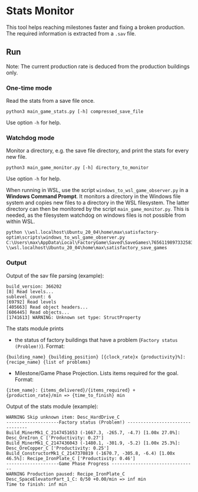 # Stats Monitor
This tool helps reaching milestones faster and fixing a broken production. The required information is extracted from a `.sav` file.

## Run
Note: The current production rate is deduced from the production buildings only.

### One-time mode

Read the stats from a save file once.
```
python3 main_game_stats.py [-h] compressed_save_file
```
Use option `-h` for help.

### Watchdog mode

Monitor a directory, e.g. the save file directory, and print the stats for every new file.
```
python3 main_game_monitor.py [-h] directory_to_monitor
```
Use option `-h` for help.

When running in WSL, use the script `windows_to_wsl_game_observer.py` in a **Windows Command Prompt**. It monitors a directory in the Windows file system and copies new files to a directory in the WSL filesystem. The latter directory can then be monitored by the script `main_game_monitor.py`. This is needed, as the filesystem watchdog on windows files is not possible from within WSL.
```
python \\wsl.localhost\Ubuntu_20_04\home\max\satisfactory-optim\scripts\windows_to_wsl_game_observer.py C:\Users\max\AppData\Local\FactoryGame\Saved\SaveGames\76561198973325836 \\wsl.localhost\Ubuntu_20_04\home\max\satisfactory_save_games
```

### Output

Output of the sav file parsing (example):
```
build_version: 366202
[8] Read levels...
sublevel_count: 6
[69792] Read levels
[405663] Read object headers...
[606445] Read objects...
[1741613] WARNING: Unknown set type: StructProperty
```

The stats module prints 

- the status of factory buildings that have a problem (``Factory status (Problem!)``). Format:
```
{building_name} {building_position} [{clock_rate}x {productivity}%]: {recipe_name} {list of problems}
```
- Milestone/Game Phase Projection. Lists items required for the goal. Format:
```
{item_name}: {items_delivered}/{items_required} + {production_rate}/min => {time_to_finish} min
```

Output of the stats module (example):
```
WARNING Skip unknown item: Desc_HardDrive_C
--------------------Factory status (Problem!) --------------------------------
Build_MinerMk1_C_2147451653 (-1667.3, -265.7, -4.7) [1.00x 27.0%]: Desc_OreIron_C ['Productivity: 0.27']
Build_MinerMk1_C_2147436043 (-1480.1, -301.9, -5.2) [1.00x 25.3%]: Desc_OreCopper_C ['Productivity: 0.25']
Build_ConstructorMk1_C_2147370819 (-1670.7, -305.8, -6.4) [1.00x 46.5%]: Recipe_IronPlate_C ['Productivity: 0.46']
--------------------Game Phase Progress --------------------------------
WARNING Production paused: Recipe_IronPlate_C
Desc_SpaceElevatorPart_1_C: 0/50 +0.00/min => inf min
Time to finish: inf min
```
